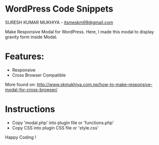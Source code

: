 # WordPress Code Snippets
 SURESH KUMAR MUKHIYA - <itsmeskm99@gmail.com>

Make Responsive Modal for WordPress. Here, I made this modal to display gravity form inside Modal. 

# Features:
-  Responsive
-  Cross Browser Compatible

More found on:
	http://www.skmukhiya.com.np/how-to-make-responsive-modal-for-cross-browser/

# Instructions
 - Copy 'modal.php' into plugin file or 'functions.php'
 - Copy CSS into plugin CSS file or 'style.css'

Happy Coding ! 